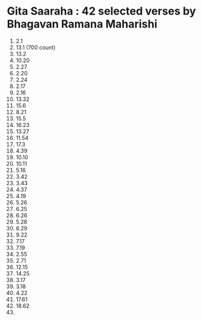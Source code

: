 # Gita Saaraha : 42 selected verses by Bhagavan Ramana Maharishi

1. 2.1
1. 13.1 (700 count)
2. 13.2
3. 10.20
4. 2.27
5. 2.20
6. 2.24
7. 2.17
8. 2.16
9. 13.32
10. 15.6
11. 8.21
12. 15.5
13. 16.23
14. 13.27
15. 11.54
16. 17.3
17. 4.39
18. 10.10
19. 10.11
20. 5.16
21. 3.42
22. 3.43
23. 4.37
24. 4.19
25. 5.26
26. 6.25
27. 6.26
28. 5.28
29. 6.29
30. 9.22
31. 7.17
32. 7.19
33. 2.55
34. 2.71
35. 12.15
36. 14.25
37. 3.17
38. 3.18
39. 4.22
40. 17.61
41. 18.62
42. 
